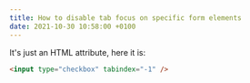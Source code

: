 ```yaml
---
title: How to disable tab focus on specific form elements
date: 2021-10-30 10:58:00 +0100
---
```




It's just an HTML attribute, here it is:

```html
<input type="checkbox" tabindex="-1" />
```

